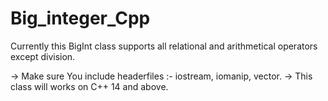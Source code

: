 # Big_integer_Cpp
Currently this BigInt class supports all relational and arithmetical operators except division.

-> Make sure You include headerfiles :- iostream, iomanip, vector.
-> This class will works on C++ 14 and above.